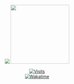 <p align="center">
     <img
       src="https://github-readme-stats.vercel.app/api?username=sw1ftin&show_icons=true&theme=dark"
       />
     <img
       src="https://github-readme-stats.vercel.app/api/top-langs/?username=sw1ftin&layout=donut&theme=dark"
       height=195
       />
   </p>
<p align="center">
   <a href="https://sw1ft.me">
      <img src="https://komarev.com/ghpvc/?username=sw1ftin&style=for-the-badge" alt="Visits" />
   </a>
  <br>
   <a href="https://wakatime.com/@sw1ftin">
      <img src="https://wakatime.com/badge/user/018c1f46-caea-49bb-91aa-91ce34dbc28b.svg" alt="Wakatime" />
   </a>
</p>
